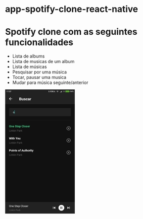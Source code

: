 # app-spotify-clone-react-native

<h1>Spotify clone com as seguintes funcionalidades</h1>

<ul>
     <li>Lista de albums</li>
    <li>Lista de musicas de um album</li>
    <li>Lista de músicas</li>
    <li>Pesquisar por uma música</li>
    <li>Tocar, pausar uma musica</li>
    <li>Mudar para música seguinte/anterior</li>
</ul>

<img src="buscar-musica.jpeg" height="400px" >


